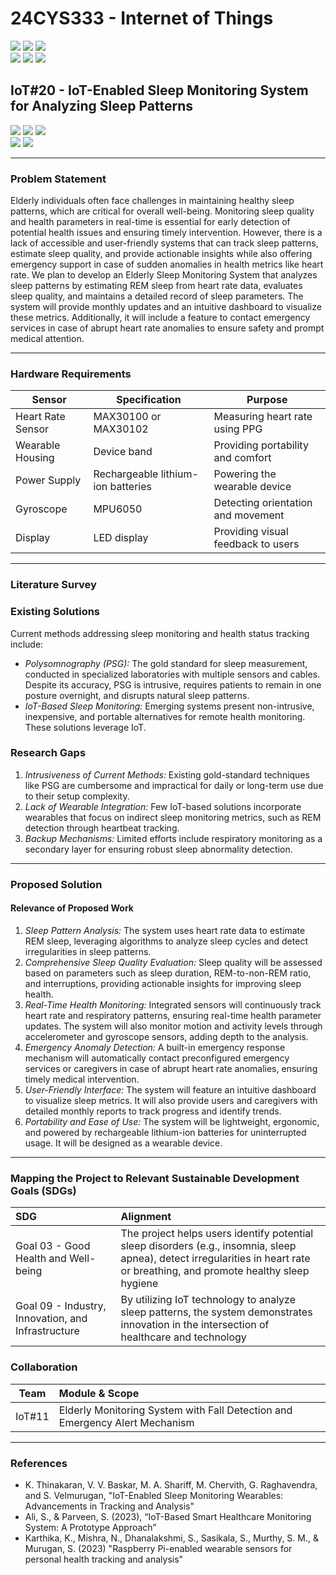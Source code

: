 # 24CYS333 - Internet of Things
![](https://img.shields.io/badge/Batch-22CYS-lightgreen) ![](https://img.shields.io/badge/UG-blue) ![](https://img.shields.io/badge/Subject-IoT-blue)
<br/>
![](https://img.shields.io/badge/Lecture-2-orange) ![](https://img.shields.io/badge/Practical-3-orange) ![](https://img.shields.io/badge/Credits-3-orange) <br/>

## IoT#20 -  IoT-Enabled Sleep Monitoring System for Analyzing Sleep Patterns

![](https://img.shields.io/badge/Member-N_Meera-gold)  ![](https://img.shields.io/badge/Member-Kolluru_Sai_Supraj-gold)  ![](https://img.shields.io/badge/Member-Amita_Naryanan_Kutty-gold) <br/> 
![](https://img.shields.io/badge/SDG-3-darkgreen) ![](https://img.shields.io/badge/SDG-9-darkgreen) <br/>

---
### Problem Statement
Elderly individuals often face challenges in maintaining healthy sleep patterns, which are critical for overall well-being. Monitoring sleep quality and health parameters in real-time is essential for early detection of potential health issues and ensuring timely intervention. However, there is a lack of accessible and user-friendly systems that can track sleep patterns, estimate sleep quality, and provide actionable insights while also offering emergency support in case of sudden anomalies in health metrics like heart rate. We plan to develop an Elderly Sleep Monitoring System that analyzes sleep patterns by estimating REM sleep from heart rate data, evaluates sleep quality, and maintains a detailed record of sleep parameters. The system will provide monthly updates and an intuitive dashboard to visualize these metrics. Additionally, it will include a feature to contact emergency services in case of abrupt heart rate anomalies to ensure safety and prompt medical attention.

---
### Hardware Requirements

| Sensor                          | Specification                       | Purpose                              |  
|-------------------------------- |------------------------------------ |--------------------------------------|  
| Heart Rate Sensor               | MAX30100 or MAX30102                | Measuring heart rate using PPG       |   
| Wearable Housing                | Device band                         | Providing portability and comfort    |  
| Power Supply                    | Rechargeable lithium-ion batteries  | Powering the wearable device         |  
| Gyroscope                       | MPU6050                             | Detecting orientation and movement   |  
| Display                         | LED display                         | Providing visual feedback to users   |  



---
### Literature Survey  

### Existing Solutions  

Current methods addressing sleep monitoring and health status tracking include:  
- *Polysomnography (PSG):* The gold standard for sleep measurement, conducted in specialized laboratories with multiple sensors and cables. Despite its accuracy, PSG is intrusive, requires patients to remain in one posture overnight, and disrupts natural sleep patterns.  
- *IoT-Based Sleep Monitoring:* Emerging systems present non-intrusive, inexpensive, and portable alternatives for remote health monitoring. These solutions leverage IoT.

### Research Gaps  
1. *Intrusiveness of Current Methods:* Existing gold-standard techniques like PSG are cumbersome and impractical for daily or long-term use due to their setup complexity.  
2. *Lack of Wearable Integration:* Few IoT-based solutions incorporate wearables that focus on indirect sleep monitoring metrics, such as REM detection through heartbeat tracking.  
3. *Backup Mechanisms:* Limited efforts include respiratory monitoring as a secondary layer for ensuring robust sleep abnormality detection.  
---

### Proposed Solution 

#### Relevance of Proposed Work  
1. *Sleep Pattern Analysis:* The system uses heart rate data to estimate REM sleep, leveraging algorithms to analyze sleep cycles and detect irregularities in sleep patterns.
2. *Comprehensive Sleep Quality Evaluation:* Sleep quality will be assessed based on parameters such as sleep duration, REM-to-non-REM ratio, and interruptions, providing actionable insights for improving sleep health.
3. *Real-Time Health Monitoring:* Integrated sensors will continuously track heart rate and respiratory patterns, ensuring real-time health parameter updates.
The system will also monitor motion and activity levels through accelerometer and gyroscope sensors, adding depth to the analysis.
4. *Emergency Anomaly Detection:* A built-in emergency response mechanism will automatically contact preconfigured emergency services or caregivers in case of abrupt heart rate anomalies, ensuring timely medical intervention.
5. *User-Friendly Interface:* The system will feature an intuitive dashboard to visualize sleep metrics. It will also provide users and caregivers with detailed monthly reports to track progress and identify trends.
6. *Portability and Ease of Use:* The system will be lightweight, ergonomic, and powered by rechargeable lithium-ion batteries for uninterrupted usage. It will be designed as a wearable device.
---

### Mapping the Project to Relevant Sustainable Development Goals (SDGs) 
| SDG | Alignment |
|:---|:----------|
| Goal 03 - Good Health and Well-being | The project helps users identify potential sleep disorders (e.g., insomnia, sleep apnea), detect irregularities in heart rate or breathing, and promote healthy sleep hygiene |
| Goal 09 - Industry, Innovation, and Infrastructure |  By utilizing IoT technology to analyze sleep patterns, the system demonstrates innovation in the intersection of healthcare and technology |


### Collaboration 
| Team | Module & Scope |
|:----:|:---------------|
| IoT#11 |  Elderly Monitoring System with Fall Detection and Emergency Alert Mechanism | 
---

### References  
- K. Thinakaran, V. V. Baskar, M. A. Shariff, M. Chervith, G. Raghavendra, and S. Velmurugan, "IoT-Enabled Sleep Monitoring Wearables: Advancements in Tracking and Analysis"  
- Ali, S., & Parveen, S. (2023), “IoT-Based Smart Healthcare Monitoring System: A Prototype Approach”
- Karthika, K., Mishra, N., Dhanalakshmi, S., Sasikala, S., Murthy, S. M., \& Murugan, S. (2023) "Raspberry Pi-enabled wearable sensors for personal health tracking and analysis"
